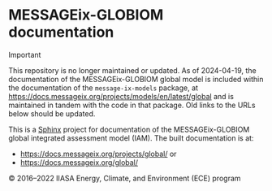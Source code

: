 # MESSAGEix-GLOBIOM documentation

> [!IMPORTANT]
> This repository is no longer maintained or updated.
> As of 2024-04-19, the documentation of the MESSAGEix-GLOBIOM global model is included within the documentation of the `message-ix-models` package, at https://docs.messageix.org/projects/models/en/latest/global and is maintained in tandem with the code in that package.
> Old links to the URLs below should be updated.

This is a [Sphinx](http://sphinx-doc.org) project for documentation of the MESSAGEix-GLOBIOM global integrated assessment model (IAM).
The built documentation is at:

- https://docs.messageix.org/projects/global/ or
- https://docs.messageix.org/global/

© 2016–2022 IIASA Energy, Climate, and Environment (ECE) program
